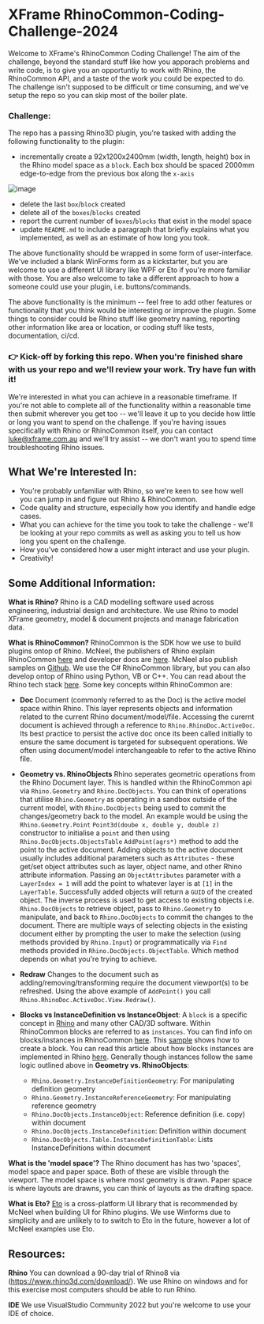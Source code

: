 # XFrame RhinoCommon-Coding-Challenge-2024

Welcome to XFrame's RhinoCommon Coding Challenge! The aim of the challenge, beyond the standard stuff like how you apporach problems and write code, is to give you an opportuntiy to work with Rhino, the RhinoCommon API, and a taste of the work you could be expected to do. The challenge isn't supposed to be difficult or time consuming, and we've setup the repo so you can skip most of the boiler plate.

### Challenge:

The repo has a passing Rhino3D plugin, you're tasked with adding the following functionality to the plugin:

- incrementally create a 92x1200x2400mm (width, length, height) box in the Rhino model space as a `block`. Each box should be spaced 2000mm edge-to-edge from the previous box along the `x-axis`

![image](https://github.com/X-Frame/RhinoCommon-Coding-Challenge-2024/assets/81334853/1040738e-ae45-4491-b42d-b21f10de60e2)

- delete the last `box`/`block` created
- delete all of the `boxes`/`blocks` created
- report the current number of `boxes`/`blocks` that exist in the model space
- update `README.md` to include a paragraph that briefly explains what you implemented, as well as an estimate of how long you took.

The above functionality should be wrapped in some form of user-interface. We've included a blank WinForms form as a kickstarter, but you are welcome to use a different UI library like WPF or Eto if you're more familiar with those. You are also welcome to take a different approach to how a someone could use your plugin, i.e. buttons/commands.

The above functionality is the minimum -- feel free to add other features or functionality that you think would be interesting or improve the plugin. Some things to consider could be Rhino stuff like geometry naming, reporting other information like area or location, or coding stuff like tests, documentation, ci/cd.  

### 👉 Kick-off by forking this repo. When you're finished share with us your repo and we'll review your work. Try have fun with it!

We're interested in what you can achieve in a reasonable timeframe. If you're not able to complete all of the functionality within a reasonable time then submit wherever you get too -- we'll leave it up to you decide how little or long you want to spend on the challenge. If you're having issues specifically with Rhino or RhinoCommon itself, you can contact luke@xframe.com.au and we'll try assist -- we don't want you to spend time troubleshooting Rhino issues.

## What We're Interested In:
 - You're probably unfamiliar with Rhino, so we're keen to see how well you can jump in and figure out Rhino & RhinoCommon.
 - Code quality and structure, especially how you identify and handle edge cases.
 - What you can achieve for the time you took to take the challenge - we'll be looking at your repo commits as well as asking you to tell us how long you spent on the challenge. 
 - How you've considered how a user might interact and use your plugin.
 - Creativity!

## Some Additional Information:
__What is Rhino?__
Rhino is a CAD modelling software used across engineering, industrial design and architecture. We use Rhino to model XFrame geometry, model & document projects and manage fabrication data.

__What is RhinoCommon?__
RhinoCommon is the SDK how we use to build plugins ontop of Rhino.  McNeel, the publishers of Rhino explain RhinoCommon [here](https://developer.rhino3d.com/guides/rhinocommon/) and developer docs are [here](https://developer.rhino3d.com/api/rhinocommon/). McNeel also publish samples on [Github](https://github.com/mcneel/rhino-developer-samples/tree/8). We use the C# RhinoCommon library, but you can also develop ontop of Rhino using Python, VB or C++. You can read about the Rhino tech stack [here](https://developer.rhino3d.com/guides/general/rhino-technology-overview/). Some key concepts within RhinoCommon are:
 - **Doc** Document (commonly referred to as the Doc) is the active model space within Rhino. This layer represents objects and information related to the current Rhino document/model/file. Accessing the curernt document is achieved through a reference to `Rhino.RhinoDoc.ActiveDoc`. Its best practice to persist the active doc once its been called initially to ensure the same document is targeted for subsequent operations. We often using document/model interchangeable to refer to the active Rhino file.

 - **Geometry vs. RhinoObjects** Rhino seperates geometric operations from the Rhino Document layer. This is handled within the RhinoCommon api via `Rhino.Geometry` and `Rhino.DocObjects`. You can think of operations that utilise `Rhino.Geometry` as operating in a sandbox outside of the current model, with `Rhino.DocObjects` being used to commit the changes/geometry back to the model. An example would be using the `Rhino.Geometry.Point` `Point3d(doube x, double y, double z)` constructor to initialise a `point` and then using `Rhino.DocObjects.ObjectsTable` `AddPoint(agrs*)` method to add the point to the active document. Adding objects to the active document usually includes additional parameters such as `Attributes` - these get/set object attributes such as layer, object name, and other Rhino attribute information. Passing an `ObjectAttributes` parameter with a `LayerIndex = 1` will add the point to whatever layer is at `[1]` in the `LayerTable`. Successfully added objects will return a `GUID` of the created object.
The inverse process is used to get access to existing objects i.e. `Rhino.DocObjects` to retrieve object, pass to `Rhino.Geometry` to manipulate, and back to `Rhino.DocObjects` to commit the changes to the document. There are multiple ways of selecting objects in the existing document either by prompting the user to make the selection (using methods provided by `Rhino.Input`) or programmatically via `Find` methods provided in `Rhino.DocObjects.ObjectTable`. Which method depends on what you're trying to achieve.

 - **Redraw** Changes to the document such as adding/removing/transforming require the document viewport(s) to be refreshed. Using the above example of `AddPoint()` you call `Rhino.RhinoDoc.ActiveDoc.View.Redraw()`.

 - **Blocks vs InstanceDefinition vs InstanceObject**: A `block` is a specific concept in [Rhino](https://www.rhino3d.com/features/blocks/) and many other CAD/3D software. Within RhinoCommon blocks are referred to as `instances`. You can find info on blocks/instances in RhinoCommon [here](https://developer.rhino3d.com/api/rhinocommon/rhino.geometry.instancedefinitiongeometry). This [sample](https://github.com/mcneel/rhino-developer-samples/blob/8/rhinocommon/cs/SampleCsCommands/SampleCsBlock.cs) shows how to create a block. You can read this article about how blocks instances are implemented in Rhino [here](https://developer.rhino3d.com/guides/opennurbs/traverse-instance-definitions/). Generally though instances follow the same logic outlined above in **Geometry vs. RhinoObjects**:

   - `Rhino.Geometry.InstanceDefinitionGeometry`: For manipulating definition geometry
   - `Rhino.Geometry.InstanceReferenceGeometry`: For manipulating reference geometry
   - `Rhino.DocObjects.InstanceObject`: Reference definition (i.e. copy) within document
   - `Rhino.DocObjects.InstanceDefinition`: Definition within document
   - `Rhino.DocObjects.Table.InstanceDefinitionTable`: Lists InstanceDefinitions within document

__What is the 'model space'?__
The Rhino document has has two 'spaces', model space and paper space. Both of these are visible through the viewport. The model space is where most geometry is drawn. Paper space is where layouts are drawns, you can think of layouts as the drafting space. 

__What is Eto?__
[Eto](https://github.com/picoe/Eto) is a cross-platform UI library that is recommended by McNeel when building UI for Rhino plugins. We use Winforms due to simplicity and are unlikely to to switch to Eto in the future, however a lot of McNeel examples use Eto. 

## Resources:

**Rhino** You can download a 90-day trial of Rhino8 via (https://www.rhino3d.com/download/). We use Rhino on windows and for this exercise most computers should be able to run Rhino.

**IDE** We use VisualStudio Community 2022 but you're welcome to use your IDE of choice.


